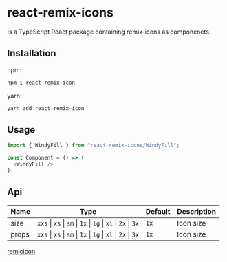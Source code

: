 # react-remix-icons

Is a TypeScript React package containing remix-icons as componenets.

## Installation
npm:
```bash
npm i react-remix-icon
```
yarn:
```bash
yarn add react-remix-icon
```

## Usage
```javascript
import { WindyFill } from "react-remix-icons/WindyFill";

const Component = () => (
  <WindyFill />
);

```

## Api
| Name | Type | Default | Description |
| ---- | ---- | ------- | ----------- |
| size | `xxs` \| `xs` \| `sm` \| `1x` \| `lg` \| `xl` \| `2x` \| `3x` | `1x` | Icon size|
| props | `xxs` \| `xs` \| `sm` \| `1x` \| `lg` \| `xl` \| `2x` \| `3x` | `1x` | Icon size|


[remicicon](https://remixicon.com/)
